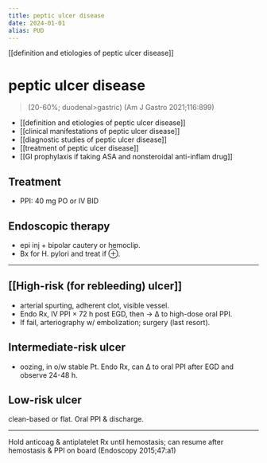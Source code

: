 ```yaml
---
title: peptic ulcer disease
date: 2024-01-01
alias: PUD
---
```


[[definition and etiologies of peptic ulcer disease]]

# peptic ulcer disease

> (20-60%; duodenal>gastric) (Am J Gastro 2021;116:899)

- [[definition and etiologies of peptic ulcer disease]]
- [[clinical manifestations of peptic ulcer disease]]
- [[diagnostic studies of peptic ulcer disease]]
- [[treatment of peptic ulcer disease]]
- [[GI prophylaxis if taking ASA and nonsteroidal anti-inflam drug]]

## Treatment

- PPI: 40 mg PO or IV BID

## Endoscopic therapy

- epi inj + bipolar cautery or hemoclip.
- Bx for H. pylori and treat if ⊕.

---

## [[High-risk (for rebleeding) ulcer]]

- arterial spurting, adherent clot, visible vessel.
- Endo Rx, IV PPI × 72 h post EGD, then → Δ to high-dose oral PPI.
- If fail, arteriography w/ embolization; surgery (last resort).

## Intermediate-risk ulcer

- oozing, in o/w stable Pt. Endo Rx, can Δ to oral PPI after EGD and observe 24-48 h.

## Low-risk ulcer

clean-based or flat. Oral PPI & discharge.

---

Hold anticoag & antiplatelet Rx until hemostasis; can resume after hemostasis & PPI on board (Endoscopy 2015;47:a1)
